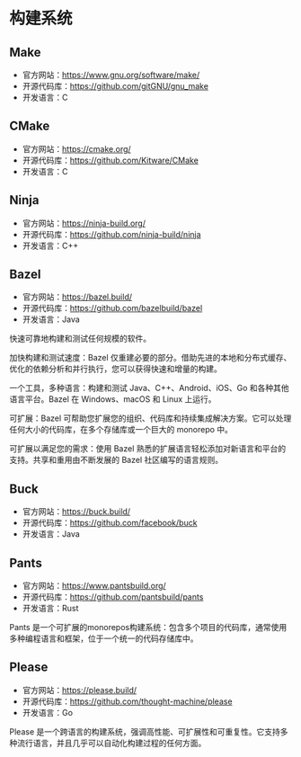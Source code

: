 # 构建系统

## Make

- 官方网站：<https://www.gnu.org/software/make/>
- 开源代码库：<https://github.com/gitGNU/gnu_make>
- 开发语言：C

## CMake

- 官方网站：<https://cmake.org/>
- 开源代码库：<https://github.com/Kitware/CMake>
- 开发语言：C

## Ninja

- 官方网站：<https://ninja-build.org/>
- 开源代码库：<https://github.com/ninja-build/ninja>
- 开发语言：C++

## Bazel

- 官方网站：<https://bazel.build/>
- 开源代码库：<https://github.com/bazelbuild/bazel>
- 开发语言：Java

快速可靠地构建和测试任何规模的软件。

加快构建和测试速度：Bazel 仅重建必要的部分。借助先进的本地和分布式缓存、优化的依赖分析和并行执行，您可以获得快速和增量的构建。

一个工具，多种语言：构建和测试 Java、C++、Android、iOS、Go 和各种其他语言平台。Bazel 在 Windows、macOS 和 Linux 上运行。

可扩展：Bazel 可帮助您扩展您的组织、代码库和持续集成解决方案。它可以处理任何大小的代码库，在多个存储库或一个巨大的 monorepo 中。

可扩展以满足您的需求：使用 Bazel 熟悉的扩展语言轻松添加对新语言和平台的支持。共享和重用由不断发展的 Bazel 社区编写的语言规则。

## Buck

- 官方网站：<https://buck.build/>
- 开源代码库：<https://github.com/facebook/buck>
- 开发语言：Java

## Pants

- 官方网站：<https://www.pantsbuild.org/>
- 开源代码库：<https://github.com/pantsbuild/pants>
- 开发语言：Rust

Pants 是一个可扩展的monorepos构建系统：包含多个项目的代码库，通常使用多种编程语言和框架，位于一个统一的代码存储库中。

## Please

- 官方网站：<https://please.build/>
- 开源代码库：<https://github.com/thought-machine/please>
- 开发语言：Go

Please 是一个跨语言的构建系统，强调高性能、可扩展性和可重复性。它支持多种流行语言，并且几乎可以自动化构建过程的任何方面。
